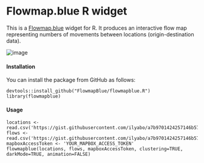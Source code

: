 # Flowmap.blue R widget

This is a [Flowmap.blue](http://flowmap.blue) widget for R.
It produces an interactive flow map representing numbers of movements between locations (origin-destination data).

![image](https://user-images.githubusercontent.com/351828/86061814-bb993800-ba67-11ea-9e76-90a75f813327.png)

#### Installation

You can install the package from GitHub as follows:

    devtools::install_github("FlowmapBlue/flowmapblue.R")
    library(flowmapblue)
    


#### Usage

    locations <- read.csv('https://gist.githubusercontent.com/ilyabo/a7b9701424257146b571149d92a14926/raw/2e9e1e9bcf64cf0090781b451037229ccb78e1b1/locations.csv')
    flows <- read.csv('https://gist.githubusercontent.com/ilyabo/a7b9701424257146b571149d92a14926/raw/2e9e1e9bcf64cf0090781b451037229ccb78e1b1/flows.csv')
    mapboxAccessToken <- 'YOUR_MAPBOX_ACCESS_TOKEN'
    flowmapblue(locations, flows, mapboxAccessToken, clustering=TRUE, darkMode=TRUE, animation=FALSE)
